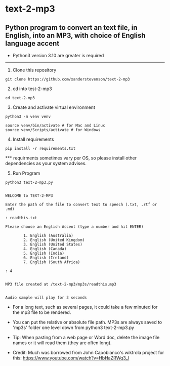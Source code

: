 # text-2-mp3

## Python program to convert an text file, in English, into an MP3, with choice of English language accent

* Python3 version 3.10 are greater is required

------


1. Clone this repository
```
git clone https://github.com/xanderstevenson/text-2-mp3
```


2. cd into test-2-mp3
```
cd text-2-mp3
```


3. Create and activate virtual environment
```
python3 -m venv venv

source venv/bin/activate # for Mac and Linux
source venv/Scripts/activate # for Windows
```


4. Install requirements
```
pip install -r requirements.txt
```
*** requirments sometimes vary per OS, so please install other dependencies as your system advises.



5. Run Program
```
python3 text-2-mp3.py


WELCOME to TEXT-2-MP3

Enter the path of the file to convert text to speech (.txt, .rtf or .md)

: readthis.txt

Please choose an English Accent (type a number and hit ENTER)

        1. English (Australia)
        2. English (United Kingdom)
        3. English (United States)
        4. English (Canada)
        5. English (India)
        6. English (Ireland)
        7. English (South Africa)

: 4


MP3 file created at /text-2-mp3/mp3s/readthis.mp3


Audio sample will play for 3 seconds
```

* For a long text, such as several pages, it could take a few minuted for the mp3 file to be rendered.

- You can put the relative or absolute file path. MP3s are always saved to 'mp3s' folder one level down from python3 text-2-mp3.py

- Tip: When pasting from a web page or Word doc, delete the image file names or it will read them (they are often long).


- Credit: Much was borrowed from John Capobianco's wiktrola project for this: https://www.youtube.com/watch?v=HbHaZRWq3_I
